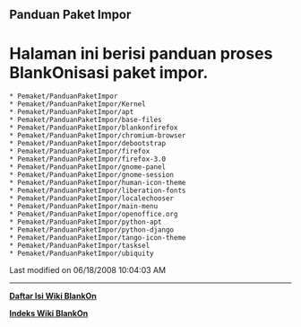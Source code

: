 ## Panduan Paket Impor
# Halaman ini berisi panduan proses BlankOnisasi paket impor.
    * Pemaket/PanduanPaketImpor
    * Pemaket/PanduanPaketImpor/Kernel
    * Pemaket/PanduanPaketImpor/apt
    * Pemaket/PanduanPaketImpor/base-files
    * Pemaket/PanduanPaketImpor/blankonfirefox
    * Pemaket/PanduanPaketImpor/chromium-browser
    * Pemaket/PanduanPaketImpor/debootstrap
    * Pemaket/PanduanPaketImpor/firefox
    * Pemaket/PanduanPaketImpor/firefox-3.0
    * Pemaket/PanduanPaketImpor/gnome-panel
    * Pemaket/PanduanPaketImpor/gnome-session
    * Pemaket/PanduanPaketImpor/human-icon-theme
    * Pemaket/PanduanPaketImpor/liberation-fonts
    * Pemaket/PanduanPaketImpor/localechooser
    * Pemaket/PanduanPaketImpor/main-menu
    * Pemaket/PanduanPaketImpor/openoffice.org
    * Pemaket/PanduanPaketImpor/python-apt
    * Pemaket/PanduanPaketImpor/python-django
    * Pemaket/PanduanPaketImpor/tango-icon-theme
    * Pemaket/PanduanPaketImpor/tasksel
    * Pemaket/PanduanPaketImpor/ubiquity

Last modified on 06/18/2008 10:04:03 AM

---
[**Daftar Isi Wiki BlankOn**](/DaftarIsi/README.md)
 
[**Indeks Wiki BlankOn**](/Indeks.md)
